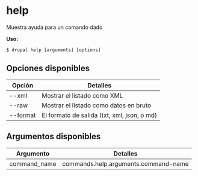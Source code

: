 # help
Muestra ayuda para un comando dado

**Uso:**
```
$ drupal help [arguments] [options]
```

## Opciones disponibles
Opción | Detalles
-------|-------------
--xml | Mostrar el listado como XML
--raw | Mostrar el listado como datos en bruto
--format | El formato de salida (txt, xml, json, o md)

## Argumentos disponibles
Argumento | Detalles
---------|-------------
command_name | commands.help.arguments.command-name
